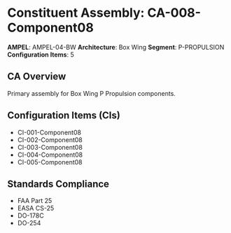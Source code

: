 # Constituent Assembly: CA-008-Component08

**AMPEL**: AMPEL-04-BW
**Architecture**: Box Wing
**Segment**: P-PROPULSION
**Configuration Items**: 5

## CA Overview
Primary assembly for Box Wing P Propulsion components.

## Configuration Items (CIs)
- CI-001-Component08
- CI-002-Component08
- CI-003-Component08
- CI-004-Component08
- CI-005-Component08

## Standards Compliance
- FAA Part 25
- EASA CS-25
- DO-178C
- DO-254
